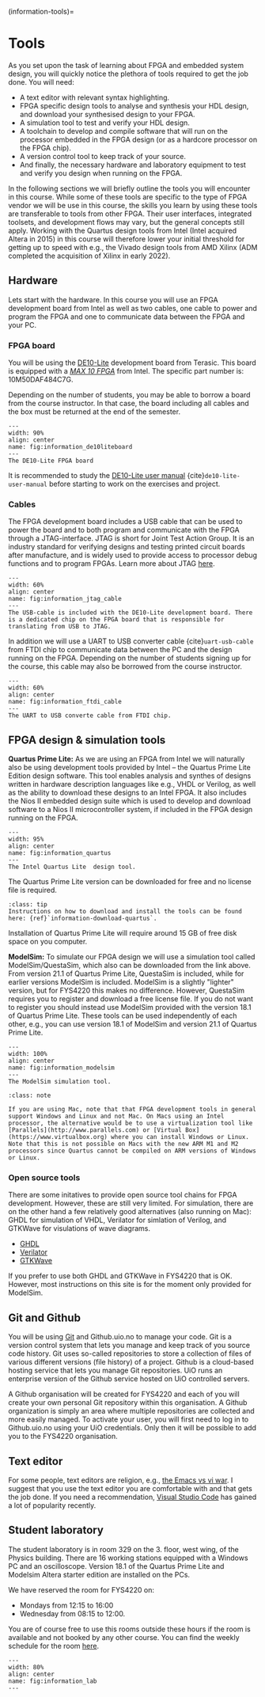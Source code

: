 (information-tools)=
# Tools

As you set upon the task of learning about FPGA and embedded system design, you will quickly notice the plethora of tools required to get the job done. You will need:
* A text editor with relevant syntax highlighting. 
* FPGA specific design tools to analyse and synthesis your HDL design, and download your synthesised design to your FPGA.
* A simulation tool to test and verify your HDL design.
* A toolchain to develop and compile software that will run on the processor embedded in the FPGA design (or as a hardcore processor on the FPGA chip). 
* A version control tool to keep track of your source.
* And finally, the necessary hardware and laboratory equipment to test and verify you design when running on the FPGA. 

In the following sections we will briefly outline the tools you will encounter in this course. While some of these tools are specific to the type of FPGA vendor we will be use in this course, the skills you learn by using these tools are transferable to tools from other FPGA. Their user interfaces, integrated toolsets, and development flows may vary, but the general concepts still apply. 
 Working with the Quartus design tools from Intel (Intel acquired Altera in 2015) in this course will therefore lower your initial threshold for getting up to speed with e.g., the Vivado design tools from AMD Xilinx (ADM completed the acquisition of Xilinx in early 2022).
 

## Hardware 

Lets start with the hardware. In this course you will use an FPGA development board from Intel as well as two cables, one cable to power and program the FPGA and one to communicate data between the FPGA and your PC. 

### FPGA board
You will be using the [DE10-Lite](https://www.terasic.com.tw/cgi-bin/page/archive.pl?Language=English&No=1021) development board from Terasic. This board is equipped with a [*MAX 10 FPGA*](https://www.intel.com/content/www/us/en/products/details/fpga/max/10.html) from Intel. The specific part number is: 10M50DAF484C7G.

Depending on the number of students, you may be able to borrow a board from the course instructor. In that case, the board including all cables and the box must be returned at the end of the semester.

```{figure} ../images/de10-lite_layout_top.jpg
---
width: 90%
align: center
name: fig:information_de10liteboard
---
The DE10-Lite FPGA board
```
It is recommended to study the [DE10-Lite user manual](https://www.terasic.com.tw/cgi-bin/page/archive_download.pl?Language=English&No=1021&FID=a13a2782811152b477e60203d34b1baa) {cite}`de10-lite-user-manual` before starting to work on the exercises and project. 


### Cables

The FPGA development board includes a USB cable that can be used to power the board and to both program and communicate with the FPGA through a JTAG-interface. JTAG is short for Joint Test Action Group. It is an industry standard for verifying designs and testing printed circuit boards after manufacture, and is widely used to provide access to processor debug functions and to program FPGAs. Learn more about JTAG [here](https://www.xjtag.com/about-jtag/what-is-jtag/).


```{figure} ../images/information_jtag_cable.jpg
---
width: 60%
align: center
name: fig:information_jtag_cable
---
The USB-cable is included with the DE10-Lite development board. There is a dedicated chip on the FPGA board that is responsible for translating from USB to JTAG. 
```

In addition we will use a UART to USB converter cable {cite}`uart-usb-cable` from FTDI chip to communicate data between the PC and the design running on the FPGA. Depending on the number of students signing up for the course, this cable may also be borrowed from the course instructor.



```{figure} ../images/information_ftdi_cable.jpg
---
width: 60%
align: center
name: fig:information_ftdi_cable
---
The UART to USB converte cable from FTDI chip.
```
## FPGA design & simulation tools

**Quartus Prime Lite:**
As we are using an FPGA from Intel we will naturally also be using development tools provided by Intel – the Quartus Prime Lite Edition design software. This tool enables analysis and synthes of designs written in hardware description languages like e.g., VHDL or Verilog, as well as the ability to download these designs to an Intel FPGA. It also includes the Nios II embedded design suite which is used to develop and download software to a Nios II microcontroller system, if included in the FPGA design running on the FPGA. 


```{figure} ../images/information_quartus.png
---
width: 95%
align: center
name: fig:information_quartus
---
The Intel Quartus Lite  design tool.
```
The Quartus Prime Lite version can be downloaded for free and no license file is required.
<!-- * [Link to download page for Quartus Prime Lite](https://www.intel.com/content/www/us/en/collections/products/fpga/software/downloads.html?edition=lite&platform=windows&s=Newest&f:guidetmD240C377263B4C70A4EA0E452D0182CA=%5BIntel®%20Quartus®%20Prime%20Design%20Software%3BIntel®%20Quartus®%20Prime%20Lite%20Edition%5D)
-->

```{admonition} Tip!
:class: tip
Instructions on how to download and install the tools can be found here: {ref}`information-download-quartus`.
```

Installation of Quartus Prime Lite will require around 15 GB of free disk space on you computer.


**ModelSim:**
To simulate our FPGA design we will use a simulation tool called ModelSim/QuestaSim, which also can be downloaded from the link above. From version 21.1 of Quartus Prime Lite, QuestaSim is included, while for earlier versions ModelSim is included. ModelSim is a slightly "lighter" version, but for FYS4220 this makes no difference. However, QuestaSim requires you to register and download a free license file. If you do not want to register you should instead use ModelSim provided with the version 18.1 of Quartus Prime Lite. These tools can be used independently of each other, e.g., you can use version 18.1 of ModelSim and version 21.1 of Quartus Prime Lite. 


```{figure} ../images/vhdl_var_find_modelsim1.png
---
width: 100%
align: center
name: fig:information_modelsim
---
The ModelSim simulation tool.
```

```{Admonition} For Mac users!
:class: note

If you are using Mac, note that that FPGA development tools in general support Windows and Linux and not Mac. On Macs using an Intel processor, the alternative would be to use a virtualization tool like [Parallels](http://www.parallels.com) or [Virtual Box](https://www.virtualbox.org) where you can install Windows or Linux. Note that this is not possible on Macs with the new ARM M1 and M2 processors since Quartus cannot be compiled on ARM versions of Windows or Linux. 
```

### Open source tools

There are some initatives to provide open source tool chains for FPGA development. However, these are still very limited. For simulation, there are on the other hand a few relatively good alternatives (also running on Mac): GHDL for simulation of VHDL, Verilator for simlation of Verilog, and GTKWave for visulations of wave diagrams. 

 - [GHDL](http://ghdl.free.fr)
 - [Verilator](https://www.veripool.org/verilator/)
 - [GTKWave](http://gtkwave.sourceforge.net)

If you prefer to use both GHDL and GTKWave in FYS4220 that is OK. However, most instructions on this site is for the moment only provided for ModelSim. 


## Git and Github
You will be using [Git](https://git-scm.com) and Github.uio.no to manage your code. Git is a version control system that lets you manage and keep track of you source code history. Git uses so-called repositories to store a collection of files of various different versions (file history) of a project. Github is a cloud-based hosting service that lets you manage Git repositories. UiO runs an enterprise version of the Github service hosted on UiO controlled servers.

A Github organisation will be created for FYS4220 and each of you will create your own personal Git repository within this organisation. A Github organization is simply an area where multiple repositories are collected and more easily managed. To activate your user, you will first need to log in to Github.uio.no using your UiO credentials. Only then it will be possible to add you to the FYS4220 organisation.

## Text editor

For some people, text editors are religion, e.g., [the Emacs vs vi war](https://en.wikipedia.org/wiki/Editor_war). I suggest that you use the text editor you are comfortable with and that gets the job done. If you need a recommendation, [Visual Studio Code](https://code.visualstudio.com) has gained a lot of popularity recently.

## Student laboratory

The student laboratory is in room 329 on the 3. floor, west wing, of the Physics building. There are 16 working stations equipped with a Windows PC and an oscilloscope. Version 18.1 of the Quartus Prime Lite and Modelsim Altera starter edition are installed on the PCs. 

We have reserved the room for FYS4220 on:

* Mondays from 12:15 to 16:00 
* Wednesday from 08:15 to 12:00.

You are of course free to use this rooms outside these hours if the room is available and not booked by any other course. You can find the weekly schedule for the room [here](https://tp.educloud.no/uio/timeplan/?type=room&area%5B%5D=BL&building%5B%5D=BL24&id%5B%5D=BL24V329&week=34&weekTo=49&ar=2023).

```{figure} ../images/student_lab.jpg
---
width: 80%
align: center
name: fig:information_lab
---
```
